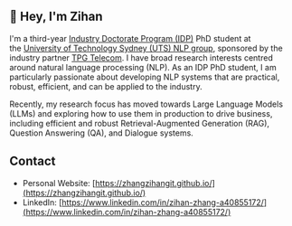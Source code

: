 ## 👋 Hey, I'm Zihan

I'm a third-year [Industry Doctorate Program (IDP)](https://www.uts.edu.au/research-and-teaching/graduate-research/future-research-students/uts-research-degrees/industry-doctorate-program) PhD student at the [University of Technology Sydney (UTS) NLP group](https://utsnlp.github.io/), sponsored by the industry partner [TPG Telecom](https://www.tpgtelecom.com.au/). I have broad research interests centred around natural language processing (NLP). As an IDP PhD student, I am particularly passionate about developing NLP systems that are practical, robust, efficient, and can be applied to the industry.

Recently, my research focus has moved towards Large Language Models (LLMs) and exploring how to use them in production to drive business, including efficient and robust Retrieval-Augmented Generation (RAG), Question Answering (QA), and Dialogue systems.

## Contact

- Personal Website: [https://zhangzihangit.github.io/](https://zhangzihangit.github.io/)
- LinkedIn: [https://www.linkedin.com/in/zihan-zhang-a40855172/](https://www.linkedin.com/in/zihan-zhang-a40855172/)
